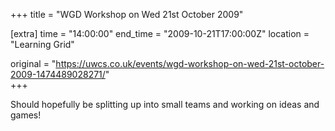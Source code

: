 +++
title = "WGD Workshop on Wed 21st October 2009"

[extra]
time = "14:00:00"
end_time = "2009-10-21T17:00:00Z"
location = "Learning Grid"

original = "https://uwcs.co.uk/events/wgd-workshop-on-wed-21st-october-2009-1474489028271/"    
+++

Should hopefully be splitting up into small teams and working on ideas and games\!

